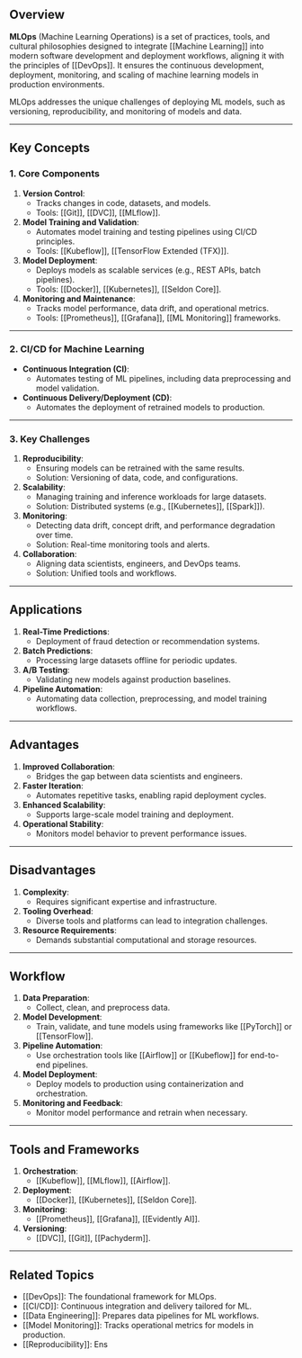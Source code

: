 ## Overview
**MLOps** (Machine Learning Operations) is a set of practices, tools, and cultural philosophies designed to integrate [[Machine Learning]] into modern software development and deployment workflows, aligning it with the principles of [[DevOps]]. It ensures the continuous development, deployment, monitoring, and scaling of machine learning models in production environments.

MLOps addresses the unique challenges of deploying ML models, such as versioning, reproducibility, and monitoring of models and data.

---

## Key Concepts

### **1. Core Components**
1. **Version Control**:
   - Tracks changes in code, datasets, and models.
   - Tools: [[Git]], [[DVC]], [[MLflow]].
2. **Model Training and Validation**:
   - Automates model training and testing pipelines using CI/CD principles.
   - Tools: [[Kubeflow]], [[TensorFlow Extended (TFX)]].
3. **Model Deployment**:
   - Deploys models as scalable services (e.g., REST APIs, batch pipelines).
   - Tools: [[Docker]], [[Kubernetes]], [[Seldon Core]].
4. **Monitoring and Maintenance**:
   - Tracks model performance, data drift, and operational metrics.
   - Tools: [[Prometheus]], [[Grafana]], [[ML Monitoring]] frameworks.

---

### **2. CI/CD for Machine Learning**
- **Continuous Integration (CI)**:
  - Automates testing of ML pipelines, including data preprocessing and model validation.
- **Continuous Delivery/Deployment (CD)**:
  - Automates the deployment of retrained models to production.

---

### **3. Key Challenges**
1. **Reproducibility**:
   - Ensuring models can be retrained with the same results.
   - Solution: Versioning of data, code, and configurations.
2. **Scalability**:
   - Managing training and inference workloads for large datasets.
   - Solution: Distributed systems (e.g., [[Kubernetes]], [[Spark]]).
3. **Monitoring**:
   - Detecting data drift, concept drift, and performance degradation over time.
   - Solution: Real-time monitoring tools and alerts.
4. **Collaboration**:
   - Aligning data scientists, engineers, and DevOps teams.
   - Solution: Unified tools and workflows.

---

## Applications

1. **Real-Time Predictions**:
   - Deployment of fraud detection or recommendation systems.
2. **Batch Predictions**:
   - Processing large datasets offline for periodic updates.
3. **A/B Testing**:
   - Validating new models against production baselines.
4. **Pipeline Automation**:
   - Automating data collection, preprocessing, and model training workflows.

---

## Advantages

1. **Improved Collaboration**:
   - Bridges the gap between data scientists and engineers.
2. **Faster Iteration**:
   - Automates repetitive tasks, enabling rapid deployment cycles.
3. **Enhanced Scalability**:
   - Supports large-scale model training and deployment.
4. **Operational Stability**:
   - Monitors model behavior to prevent performance issues.

---

## Disadvantages

1. **Complexity**:
   - Requires significant expertise and infrastructure.
2. **Tooling Overhead**:
   - Diverse tools and platforms can lead to integration challenges.
3. **Resource Requirements**:
   - Demands substantial computational and storage resources.

---

## Workflow

1. **Data Preparation**:
   - Collect, clean, and preprocess data.
2. **Model Development**:
   - Train, validate, and tune models using frameworks like [[PyTorch]] or [[TensorFlow]].
3. **Pipeline Automation**:
   - Use orchestration tools like [[Airflow]] or [[Kubeflow]] for end-to-end pipelines.
4. **Model Deployment**:
   - Deploy models to production using containerization and orchestration.
5. **Monitoring and Feedback**:
   - Monitor model performance and retrain when necessary.

---

## Tools and Frameworks

1. **Orchestration**:
   - [[Kubeflow]], [[MLflow]], [[Airflow]].
2. **Deployment**:
   - [[Docker]], [[Kubernetes]], [[Seldon Core]].
3. **Monitoring**:
   - [[Prometheus]], [[Grafana]], [[Evidently AI]].
4. **Versioning**:
   - [[DVC]], [[Git]], [[Pachyderm]].

---

## Related Topics

- [[DevOps]]: The foundational framework for MLOps.
- [[CI/CD]]: Continuous integration and delivery tailored for ML.
- [[Data Engineering]]: Prepares data pipelines for ML workflows.
- [[Model Monitoring]]: Tracks operational metrics for models in production.
- [[Reproducibility]]: Ens